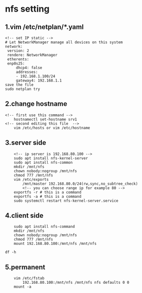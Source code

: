# nfs setting

## 1.vim /etc/netplan/*.yaml
    <!-- set IP static -->
    # Let NetworkManager manage all devices on this system
    network:
     version: 2
     rendere: NetworkManager
     etherents:
     enp0s25:
         dhcp4: false 
         addresses:
         - 192.168.1.100/24
         gateway4: 192.168.1.1
    save the file
    sudo netplan try

## 2.change hostname

    <!-- first use this command -->
        hostnamectl set-hostname srv1
    <!-- second editing this file  -->
        vim /etc/hosts or vim /etc/hostname

## 3.server side
        <!-- ip server is 192.168.80.100 -->
        sudo apt install nfs-kernel-server
        sudo apt install nfs-common
        mkdir /mnt/nfs
        chown nobody:nogroup /mnt/nfs
        chmod 777 /mnt/nfs
        vim /etc/exports
            /mnt/master 192.168.80.0/24(rw,sync,no_subtree_check)
            <!-- you can choose range ip for example 80 -->
        exportfs -r # this is a command
        exportfs -a # this is a command
        sudo systemctl restart nfs-kernel-server.service

## 4.client side
        sudo apt install nfs-command
        mkdir /mnt/nfs
        chown nobody:nogroup /mnt/nfs
        chmod 777 /mnt/nfs
        mount 192.168.80.100:/mnt/nfs /mnt/nfs

    df -h

## 5.permanent 
        vim /etc/fstab
            192.168.80.100:/mnt/nfs /mnt/nfs nfs defaults 0 0
        mount -a
